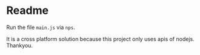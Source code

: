 # Readme

Run the file `main.js` via `nps`.

It is a cross platform solution because this project only uses apis of nodejs. Thankyou.
